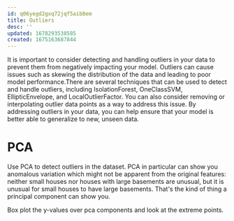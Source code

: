 ```yaml
---
id: q06yegd2gxq72jqf5aib8em
title: Outliers
desc: ''
updated: 1678293538585
created: 1675163687844
---
```

It is important to consider detecting and handling outliers in your data to prevent them from negatively impacting your model. Outliers can cause issues such as skewing the distribution of the data and leading to poor model performance.There are several techniques that can be used to detect and handle outliers, including IsolationForest, OneClassSVM, EllipticEnvelope, and LocalOutlierFactor. You can also consider removing or interpolating outlier data points as a way to address this issue. By addressing outliers in your data, you can help ensure that your model is better able to generalize to new, unseen data.

# PCA
Use PCA to detect outliers in the dataset. PCA in particular can show you anomalous variation which might not be apparent from the original features: neither small houses nor houses with large basements are unusual, but it is unusual for small houses to have large basements. That's the kind of thing a principal component can show you.

Box plot the y-values over pca components and look at the extreme points.

